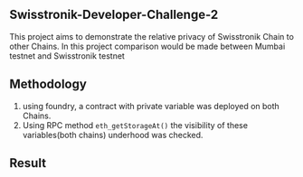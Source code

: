## Swisstronik-Developer-Challenge-2
This project aims to demonstrate the relative privacy of Swisstronik Chain to other Chains.
In this project comparison would be made between Mumbai testnet and Swisstronik testnet
## Methodology
1. using foundry, a contract with private variable was deployed on both Chains.
2. Using RPC method `eth_getStorageAt()` the visibility of these variables(both chains) underhood was checked.

## Result